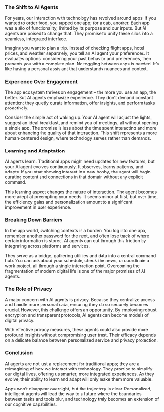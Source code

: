 ### The Shift to AI Agents

For years, our interaction with technology has revolved around apps. If you wanted to order food, you tapped one app; for a cab, another. Each app was a silo of functionality, limited by its purpose and our inputs. But AI agents are poised to change that. They promise to unify these silos into a seamless, integrated interface.

Imagine you want to plan a trip. Instead of checking flight apps, hotel prices, and weather separately, you tell an AI agent your preferences. It evaluates options, considering your past behavior and preferences, then presents you with a complete plan. No toggling between apps is needed. It’s like having a personal assistant that understands nuances and context.

### Experience Over Engagement

The app ecosystem thrives on engagement – the more you use an app, the better. But AI agents emphasize experience. They don’t demand constant attention; they quietly curate information, offer insights, and perform tasks proactively.

Consider the simple act of waking up. Your AI agent will adjust the lights, suggest an ideal breakfast, and remind you of meetings, all without opening a single app. The promise is less about the time spent interacting and more about enhancing the quality of that interaction. This shift represents a more human-centered design, where technology serves rather than demands.

### Learning and Adaptation

AI agents learn. Traditional apps might need updates for new features, but your AI agent evolves continuously. It observes, learns patterns, and adapts. If you start showing interest in a new hobby, the agent will begin curating content and connections in that domain without any explicit command.

This learning aspect changes the nature of interaction. The agent becomes more adept at preempting your needs. It seems minor at first, but over time, the efficiency gains and personalization amount to a significant improvement in user experience.

### Breaking Down Barriers

In the app world, switching contexts is a burden. You log into one app, remember another password for the next, and often lose track of where certain information is stored. AI agents can cut through this friction by integrating across platforms and services.

They serve as a bridge, gathering utilities and data into a central command hub. You can ask about your schedule, check the news, or coordinate a work project, all through a single interaction point. Overcoming the fragmentation of modern digital life is one of the major promises of AI agents.

### The Role of Privacy

A major concern with AI agents is privacy. Because they centralize access and handle more personal data, ensuring they do so securely becomes crucial. However, this challenge offers an opportunity. By employing robust encryption and transparent protocols, AI agents can become models of digital privacy.

With effective privacy measures, these agents could also provide more profound insights without compromising user trust. Their efficacy depends on a delicate balance between personalized service and privacy protection.

### Conclusion

AI agents are not just a replacement for traditional apps; they are a reimagining of how we interact with technology. They promise to simplify our digital lives, offering us smarter, more integrated experiences. As they evolve, their ability to learn and adapt will only make them more valuable.

Apps won’t disappear overnight, but the trajectory is clear. Personalized, intelligent agents will lead the way to a future where the boundaries between tasks and tools blur, and technology truly becomes an extension of our cognitive capabilities.